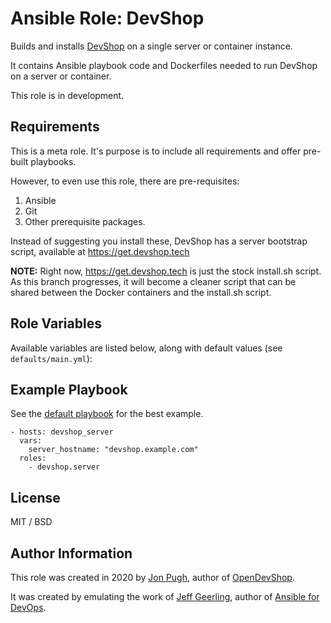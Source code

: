 # Ansible Role: DevShop

Builds and installs [DevShop](https://getdevshop.com/) on a single server or container instance.

It contains Ansible playbook code and Dockerfiles needed to run DevShop on a server or container.

This role is in development. 

## Requirements
 
 This is a meta role. It's purpose is to include all requirements and offer pre-built playbooks.

 However, to even use this role, there are pre-requisites:

 1. Ansible
 2. Git
 3. Other prerequisite packages.

Instead of suggesting you install these, DevShop has a server bootstrap script, available at https://get.devshop.tech

**NOTE:**  Right now, https://get.devshop.tech is just the stock install.sh script. As this branch progresses, it will become a cleaner script that can be shared between the Docker containers and the install.sh script.

## Role Variables

Available variables are listed below, along with default values (see `defaults/main.yml`):

## Example Playbook

See the [default playbook](./role-playbook.yml) for the best example. 

    - hosts: devshop_server
      vars:
        server_hostname: "devshop.example.com"
      roles:
        - devshop.server

## License

MIT / BSD

## Author Information

This role was created in 2020 by [Jon Pugh](https://jonpugh.github.io/), author of [OpenDevShop](https://www.getdevshop.com/).

It was created by emulating the work of [Jeff Geerling](https://www.jeffgeerling.com/), author of [Ansible for DevOps](https://www.ansiblefordevops.com/).
